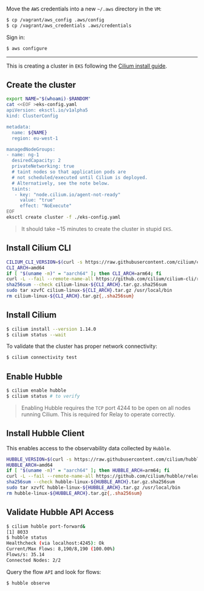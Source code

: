 Move the `AWS` credentials into a new `~/.aws` directory in the `VM`:

```bash
$ cp /vagrant/aws_config .aws/config
$ cp /vagrant/aws_credentials .aws/credentials
```

Sign in:

```bash
$ aws configure
```

---

This is creating a cluster in `EKS` following the [Cilium install guide](https://docs.cilium.io/en/stable/gettingstarted/k8s-install-default/).

## Create the cluster

```bash
export NAME="$(whoami)-$RANDOM"
cat <<EOF >eks-config.yaml
apiVersion: eksctl.io/v1alpha5
kind: ClusterConfig

metadata:
  name: ${NAME}
  region: eu-west-1

managedNodeGroups:
- name: ng-1
  desiredCapacity: 2
  privateNetworking: true
  # taint nodes so that application pods are
  # not scheduled/executed until Cilium is deployed.
  # Alternatively, see the note below.
  taints:
   - key: "node.cilium.io/agent-not-ready"
     value: "true"
     effect: "NoExecute"
EOF
eksctl create cluster -f ./eks-config.yaml
```

> It should take ~15 minutes to create the cluster in stupid `EKS`.

## Install Cilium CLI

```bash
CILIUM_CLI_VERSION=$(curl -s https://raw.githubusercontent.com/cilium/cilium-cli/main/stable.txt)
CLI_ARCH=amd64
if [ "$(uname -m)" = "aarch64" ]; then CLI_ARCH=arm64; fi
curl -L --fail --remote-name-all https://github.com/cilium/cilium-cli/releases/download/${CILIUM_CLI_VERSION}/cilium-linux-${CLI_ARCH}.tar.gz{,.sha256sum}
sha256sum --check cilium-linux-${CLI_ARCH}.tar.gz.sha256sum
sudo tar xzvfC cilium-linux-${CLI_ARCH}.tar.gz /usr/local/bin
rm cilium-linux-${CLI_ARCH}.tar.gz{,.sha256sum}
```

## Install Cilium

```bash
$ cilium install --version 1.14.0
$ cilium status --wait
```

To validate that the cluster has proper network connectivity:

```bash
$ cilium connectivity test
```

## Enable Hubble

```bash
$ cilium enable hubble
$ cilium status # to verify
```

> Enabling Hubble requires the `TCP` port 4244 to be open on all nodes running Cilium.  This is required for Relay to operate correctly.

## Install Hubble Client

This enables access to the observability data collected by `Hubble`.

```bash
HUBBLE_VERSION=$(curl -s https://raw.githubusercontent.com/cilium/hubble/master/stable.txt)
HUBBLE_ARCH=amd64
if [ "$(uname -m)" = "aarch64" ]; then HUBBLE_ARCH=arm64; fi
curl -L --fail --remote-name-all https://github.com/cilium/hubble/releases/download/$HUBBLE_VERSION/hubble-linux-${HUBBLE_ARCH}.tar.gz{,.sha256sum}
sha256sum --check hubble-linux-${HUBBLE_ARCH}.tar.gz.sha256sum
sudo tar xzvfC hubble-linux-${HUBBLE_ARCH}.tar.gz /usr/local/bin
rm hubble-linux-${HUBBLE_ARCH}.tar.gz{,.sha256sum}
```

## Validate Hubble API Access

```bash
$ cilium hubble port-forward&
[1] 8033
$ hubble status
Healthcheck (via localhost:4245): Ok
Current/Max Flows: 8,190/8,190 (100.00%)
Flows/s: 35.14
Connected Nodes: 2/2
```

Query the flow `API` and look for flows:

```bash
$ hubble observe
```

